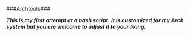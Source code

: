 ###Archtools###

***This is my first attempt at a bash script.***
***It is customized for my Arch system but you are welcome to adjust it to your liking.***